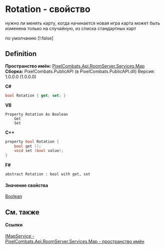 # Rotation - свойство


нужно ли менять карту, когда начинается новая игра 
карта может быть изменена только на случайную, из списка стандартных карт

по умолчанию [!:false]




## Definition
**Пространство имён:** <a href="47d42150-1863-9bd0-b023-1ed80dc2abca">PixelCombats.Api.RoomServer.Services.Map</a>  
**Сборка:** PixelCombats.PublicAPI (в PixelCombats.PublicAPI.dll) Версия: 1.0.0.0 (1.0.0.0)

**C#**
``` C#
bool Rotation { get; set; }
```
**VB**
``` VB
Property Rotation As Boolean
	Get
	Set
```
**C++**
``` C++
property bool Rotation {
	bool get ();
	void set (bool value);
}
```
**F#**
``` F#
abstract Rotation : bool with get, set
```



#### Значение свойства
<a href="https://learn.microsoft.com/dotnet/api/system.boolean" target="_blank" rel="noopener noreferrer">Boolean</a>

## См. также


#### Ссылки
<a href="9e1dceab-bd93-fb8b-b6d3-27d5d7f964bc">IMapService - </a>  
<a href="47d42150-1863-9bd0-b023-1ed80dc2abca">PixelCombats.Api.RoomServer.Services.Map - пространство имён</a>  
